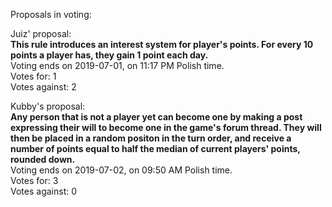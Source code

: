Proposals in voting:

Juiz' proposal:  
**This rule introduces an interest system for player's points. For every 10 points a player has, they gain 1 point each day.**  
Voting ends on 2019-07-01, on 11:17 PM Polish time.  
Votes for: 1  
Votes against: 2

Kubby's proposal:  
**Any person that is not a player yet can become one by making a post expressing their will to become one in the game's forum thread. They will then be placed in a random positon in the turn order, and receive a number of points equal to half the median of current players' points, rounded down.**  
Voting ends on 2019-07-02, on 09:50 AM Polish time.  
Votes for: 3  
Votes against: 0
